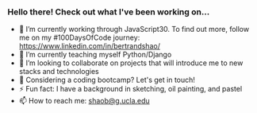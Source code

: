 ### Hello there! Check out what I've been working on...

- 🔭  I’m currently working through JavaScript30. To find out more, follow me on my #100DaysOfCode journey: https://www.linkedin.com/in/bertrandshao/
- 🌱  I’m currently teaching myself Python/Django
- 👯  I’m looking to collaborate on projects that will introduce me to new stacks and technologies
- 💬  Considering a coding bootcamp? Let's get in touch!
- ⚡   Fun fact: I have a background in sketching, oil painting, and pastel
- 📫  How to reach me: shaob@g.ucla.edu
